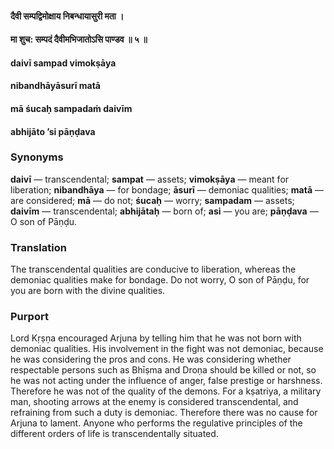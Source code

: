 #### दैवी सम्पद्विमोक्षाय निबन्धायासुरी मता ।
#### मा शुच: सम्पदं दैवीमभिजातोऽसि पाण्डव ॥ ५ ॥

#### daivī sampad vimokṣāya
#### nibandhāyāsurī matā
#### mā śucaḥ sampadaṁ daivīm
#### abhijāto ’si pāṇḍava

### Synonyms

**daivī** — transcendental; **sampat** — assets; **vimokṣāya** — meant for liberation; **nibandhāya** — for bondage; **āsurī** — demoniac qualities; **matā** — are considered; **mā** — do not; **śucaḥ** — worry; **sampadam** — assets; **daivīm** — transcendental; **abhijātaḥ** — born of; **asi** — you are; **pāṇḍava** — O son of Pāṇḍu.

### Translation

The transcendental qualities are conducive to liberation, whereas the demoniac qualities make for bondage. Do not worry, O son of Pāṇḍu, for you are born with the divine qualities.

### Purport

Lord Kṛṣṇa encouraged Arjuna by telling him that he was not born with demoniac qualities. His involvement in the fight was not demoniac, because he was considering the pros and cons. He was considering whether respectable persons such as Bhīṣma and Droṇa should be killed or not, so he was not acting under the influence of anger, false prestige or harshness. Therefore he was not of the quality of the demons. For a kṣatriya, a military man, shooting arrows at the enemy is considered transcendental, and refraining from such a duty is demoniac. Therefore there was no cause for Arjuna to lament. Anyone who performs the regulative principles of the different orders of life is transcendentally situated.